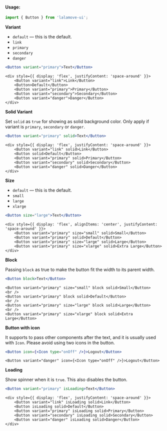 #### Usage:

```js static
import { Button } from 'lalamove-ui';
```

**Variant**
* `default` — this is the default.
* `link`
* `primary`
* `secondary`
* `danger`

```jsx static
<Button variant="primary">Text</Button>
```

```
<div style={{ display: 'flex', justifyContent: 'space-around' }}>
    <Button variant="link">Link</Button>
    <Button>Default</Button>
    <Button variant="primary">Primary</Button>
    <Button variant="secondary">Secondary</Button>
    <Button variant="danger">Danger</Button>
</div>
```

**Solid Variant**

Set `solid` as `true` for showing as solid background color. Only apply if variant is `primary`, `secondary` or `danger`.

```jsx static
<Button variant="primary" solid>Text</Button>
```

```
<div style={{ display: 'flex', justifyContent: 'space-around' }}>
    <Button variant="link" solid>Link</Button>
    <Button solid>Default</Button>
    <Button variant="primary" solid>Primary</Button>
    <Button variant="secondary" solid>Secondary</Button>
    <Button variant="danger" solid>Danger</Button>
</div>
```

**Size**
* `default` — this is the default.
* `small`
* `large`
* `xlarge`

```jsx static
<Button size="large">Text</Button>
```

```
<div style={{ display: 'flex', alignItems: 'center', justifyContent: 'space-around' }}>
    <Button variant="primary" size="small" solid>Small</Button>
    <Button variant="primary" solid>Default</Button>
    <Button variant="primary" size="large" solid>Large</Button>
    <Button variant="primary" size="xlarge" solid>Extra Large</Button>
</div>
```

**Block**

Passing `block` as true to make the button fit the width to its parent width.

```jsx static
<Button block>Text</Button>
```

```
<Button variant="primary" size="small" block solid>Small</Button>
<br />
<Button variant="primary" block solid>Default</Button>
<br />
<Button variant="primary" size="large" block solid>Large</Button>
<br />
<Button variant="primary" size="xlarge" block solid>Extra Large</Button>
```

**Button with icon**

It supports to pass other components after the text, and it is usually used with `Icon`. Please avoid using two icons in the button.

```jsx static
<Button icon={<Icon type="onOff" />}>Logout</Button>
```

```
<Button variant="danger" icon={<Icon type="onOff" />}>Logout</Button>
```

**Loading**

Show spinner when it is `true`. This also disables the button.

```jsx static
<Button variant="primary" isLoading>Text</Button>
```

```
<div style={{ display: 'flex', justifyContent: 'space-around' }}>
    <Button variant="link" isLoading solid>Link</Button>
    <Button isLoading solid>Default</Button>
    <Button variant="primary" isLoading solid>Primary</Button>
    <Button variant="secondary" isLoading solid>Secondary</Button>
    <Button variant="danger" isLoading solid>Danger</Button>
</div>
```
